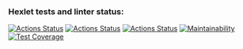 ### Hexlet tests and linter status:
[![Actions Status](https://github.com/fill1986/python-project-lvl2/workflows/hexlet-check/badge.svg)](https://github.com/fill1986/python-project-lvl2/actions)
[![Actions Status](https://github.com/fill1986/python-project-lvl2/workflows/linter-check/badge.svg)](https://github.com/fill1986/python-project-lvl2/actions/workflows/linter-check.yaml)
[![Actions Status](https://github.com/fill1986/python-project-lvl2/workflows/pytests/badge.svg)](https://github.com/fill1986/python-project-lvl2/actions/workflows/pytests.yaml)
[![Maintainability](https://api.codeclimate.com/v1/badges/ded57586ab3da19111b0/maintainability)](https://codeclimate.com/github/fill1986/python-project-lvl2/maintainability)
[![Test Coverage](https://api.codeclimate.com/v1/badges/a99a88d28ad37a79dbf6/test_coverage)](https://codeclimate.com/github/fill1986/python-project-lvl2/maintainability)